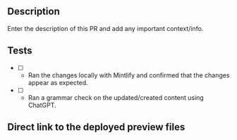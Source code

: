 ## Description

Enter the description of this PR and add any important context/info.

## Tests

- [ ] - Ran the changes locally with Mintlify and confirmed that the changes appear as expected.
- [ ] - Ran a grammar check on the updated/created content using ChatGPT.

## Direct link to the deployed preview files